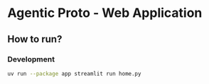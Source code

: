 # Agentic Proto - Web Application

## How to run?

### Development

```sh
uv run --package app streamlit run home.py
```

